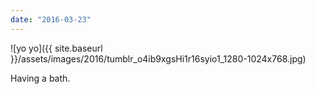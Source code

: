 ```yaml
---
date: "2016-03-23"
---
```


![yo yo]({{ site.baseurl }}/assets/images/2016/tumblr_o4ib9xgsHi1r16syio1_1280-1024x768.jpg)

Having a bath.
